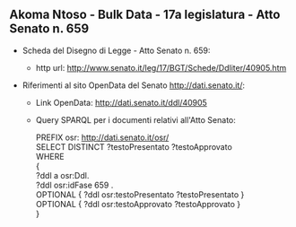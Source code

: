 ## Akoma Ntoso - Bulk Data - 17a legislatura - Atto Senato n. 659 ##

* Scheda del Disegno di Legge - Atto Senato n. 659:
	* http url: http://www.senato.it/leg/17/BGT/Schede/Ddliter/40905.htm

* Riferimenti al sito OpenData del Senato http://dati.senato.it/:
	* Link OpenData: http://dati.senato.it/ddl/40905
	* Query SPARQL per i documenti relativi all'Atto Senato:

        PREFIX osr: <http://dati.senato.it/osr/>  
		SELECT DISTINCT ?testoPresentato ?testoApprovato  
		WHERE  
		{  
		    ?ddl a osr:Ddl.  
		    ?ddl osr:idFase 659 .  
		    OPTIONAL { ?ddl osr:testoPresentato ?testoPresentato }  
		    OPTIONAL { ?ddl osr:testoApprovato ?testoApprovato }  
		}
		